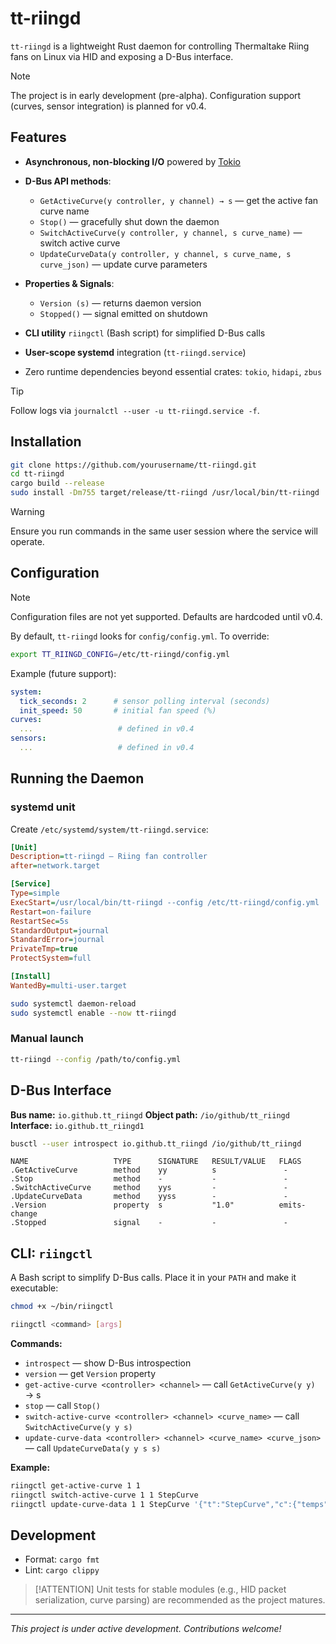 # tt-riingd

`tt-riingd` is a lightweight Rust daemon for controlling Thermaltake Riing fans on Linux via HID and exposing a D-Bus interface.

> [!NOTE]
> The project is in early development (pre-alpha). Configuration support (curves, sensor integration) is planned for v0.4.

## Features

* **Asynchronous, non-blocking I/O** powered by [Tokio](https://tokio.rs/)
* **D-Bus API methods**:

  * `GetActiveCurve(y controller, y channel) → s` — get the active fan curve name
  * `Stop()` — gracefully shut down the daemon
  * `SwitchActiveCurve(y controller, y channel, s curve_name)` — switch active curve
  * `UpdateCurveData(y controller, y channel, s curve_name, s curve_json)` — update curve parameters
* **Properties & Signals**:

  * `Version (s)` — returns daemon version
  * `Stopped()` — signal emitted on shutdown
* **CLI utility** `riingctl` (Bash script) for simplified D-Bus calls
* **User-scope systemd** integration (`tt-riingd.service`)
* Zero runtime dependencies beyond essential crates: `tokio`, `hidapi`, `zbus`

> [!TIP]
> Follow logs via `journalctl --user -u tt-riingd.service -f`.

## Installation

```bash
git clone https://github.com/yourusername/tt-riingd.git
cd tt-riingd
cargo build --release
sudo install -Dm755 target/release/tt-riingd /usr/local/bin/tt-riingd
```

> [!WARNING]
> Ensure you run commands in the same user session where the service will operate.

## Configuration

> [!NOTE]
> Configuration files are not yet supported. Defaults are hardcoded until v0.4.

By default, `tt-riingd` looks for `config/config.yml`. To override:

```bash
export TT_RIINGD_CONFIG=/etc/tt-riingd/config.yml
```

Example (future support):

```yaml
system:
  tick_seconds: 2      # sensor polling interval (seconds)
  init_speed: 50       # initial fan speed (%)
curves:
  ...                   # defined in v0.4
sensors:
  ...                   # defined in v0.4
```

## Running the Daemon

### systemd unit

Create `/etc/systemd/system/tt-riingd.service`:

```ini
[Unit]
Description=tt-riingd — Riing fan controller
after=network.target

[Service]
Type=simple
ExecStart=/usr/local/bin/tt-riingd --config /etc/tt-riingd/config.yml
Restart=on-failure
RestartSec=5s
StandardOutput=journal
StandardError=journal
PrivateTmp=true
ProtectSystem=full

[Install]
WantedBy=multi-user.target
```

```bash
sudo systemctl daemon-reload
sudo systemctl enable --now tt-riingd
```

### Manual launch

```bash
tt-riingd --config /path/to/config.yml
```

## D-Bus Interface

**Bus name:** `io.github.tt_riingd`
**Object path:** `/io/github/tt_riingd`
**Interface:** `io.github.tt_riingd1`

```bash
busctl --user introspect io.github.tt_riingd /io/github/tt_riingd
```

```text
NAME                   TYPE      SIGNATURE   RESULT/VALUE   FLAGS
.GetActiveCurve        method    yy          s               -
.Stop                  method    -           -               -
.SwitchActiveCurve     method    yys         -               -
.UpdateCurveData       method    yyss        -               -
.Version               property  s           "1.0"          emits-change
.Stopped               signal    -           -               -
```

## CLI: `riingctl`

A Bash script to simplify D-Bus calls. Place it in your `PATH` and make it executable:

```bash
chmod +x ~/bin/riingctl
```

```bash
riingctl <command> [args]
```

**Commands:**

* `introspect` — show D-Bus introspection
* `version` — get `Version` property
* `get-active-curve <controller> <channel>` — call `GetActiveCurve(y y)` → s
* `stop` — call `Stop()`
* `switch-active-curve <controller> <channel> <curve_name>` — call `SwitchActiveCurve(y y s)`
* `update-curve-data <controller> <channel> <curve_name> <curve_json>` — call `UpdateCurveData(y y s s)`

**Example:**

```bash
riingctl get-active-curve 1 1
riingctl switch-active-curve 1 1 StepCurve
riingctl update-curve-data 1 1 StepCurve '{"t":"StepCurve","c":{"temps":[0.0,100.0],"speeds":[20,100]}}'
```

## Development

* Format: `cargo fmt`
* Lint: `cargo clippy`

> [!ATTENTION]
> Unit tests for stable modules (e.g., HID packet serialization, curve parsing) are recommended as the project matures.

---

*This project is under active development. Contributions welcome!*
